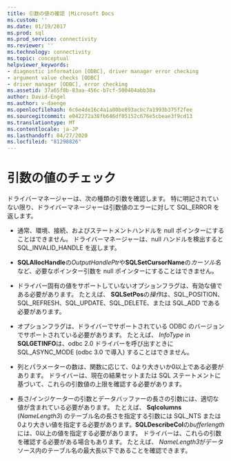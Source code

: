 ```yaml
---
title: 引数の値の確認 |Microsoft Docs
ms.custom: ''
ms.date: 01/19/2017
ms.prod: sql
ms.prod_service: connectivity
ms.reviewer: ''
ms.technology: connectivity
ms.topic: conceptual
helpviewer_keywords:
- diagnostic information [ODBC], driver manager error checking
- argument value checks [ODBC]
- driver manager [ODBC], error checking
ms.assetid: 37a65f8b-83aa-456c-b7cf-500404abb38a
author: David-Engel
ms.author: v-daenge
ms.openlocfilehash: 6c6e4de16c4a1a80be893acbc7a1993b375f2fee
ms.sourcegitcommit: e042272a38fb646df05152c676e5cbeae3f9cd13
ms.translationtype: MT
ms.contentlocale: ja-JP
ms.lasthandoff: 04/27/2020
ms.locfileid: "81298826"
---
```

# <a name="argument-value-checks"></a>引数の値のチェック
ドライバーマネージャーは、次の種類の引数を確認します。 特に明記されていない限り、ドライバーマネージャーは引数値のエラーに対して SQL_ERROR を返します。  
  
-   通常、環境、接続、およびステートメントハンドルを null ポインターにすることはできません。 ドライバーマネージャーは、null ハンドルを検出すると SQL_INVALID_HANDLE を返します。  
  
-   **SQLAllocHandle**の*OutputHandlePtr*や**SQLSetCursorName**の*カーソル名*など、必要なポインター引数を null ポインターにすることはできません。  
  
-   ドライバー固有の値をサポートしていないオプションフラグは、有効な値である必要があります。 たとえば、 **SQLSetPos**の*操作*は、SQL_POSITION、SQL_REFRESH、SQL_UPDATE、SQL_DELETE、または SQL_ADD である必要があります。  
  
-   オプションフラグは、ドライバーでサポートされている ODBC のバージョンでサポートされている必要があります。 たとえば、 *InfoType* in **SQLGETINFO**は、odbc 2.0 ドライバーを呼び出すときに SQL_ASYNC_MODE (odbc 3.0 で導入) することはできません。  
  
-   列とパラメーターの数は、関数に応じて、0より大きいか0以上である必要があります。 ドライバーは、現在の結果セットまたは SQL ステートメントに基づいて、これらの引数値の上限を確認する必要があります。  
  
-   長さ/インジケーターの引数とデータバッファーの長さの引数には、適切な値が含まれている必要があります。 たとえば、 **Sqlcolumns** (*NameLength3*) のテーブル名の長さを指定する引数には SQL_NTS または0より大きい値を指定する必要があります。**SQLDescribeCol**の*bufferlength*には、0以上の値を指定する必要があります。 ドライバーは、これらの引数を確認する必要がある場合もあります。 たとえば、 *NameLength3*がデータソース内のテーブル名の最大長以下であることを確認できます。
